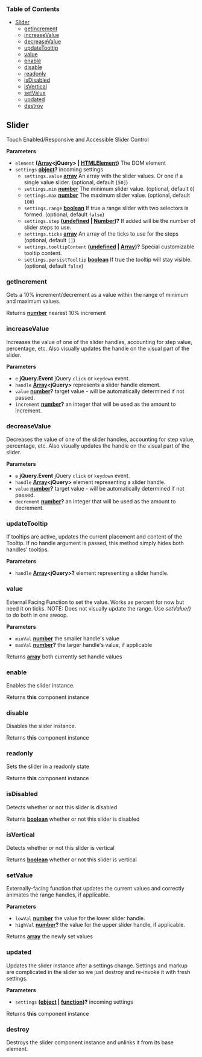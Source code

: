 <!-- Generated by documentation.js. Update this documentation by updating the source code. -->

### Table of Contents

-   [Slider][1]
    -   [getIncrement][2]
    -   [increaseValue][3]
    -   [decreaseValue][4]
    -   [updateTooltip][5]
    -   [value][6]
    -   [enable][7]
    -   [disable][8]
    -   [readonly][9]
    -   [isDisabled][10]
    -   [isVertical][11]
    -   [setValue][12]
    -   [updated][13]
    -   [destroy][14]

## Slider

Touch Enabled/Responsive and Accessible Slider Control

**Parameters**

-   `element` **([Array][15]&lt;jQuery> | [HTMLElement][16])** The DOM element
-   `settings` **[object][17]?** incoming settings
    -   `settings.value` **[array][15]** An array with the slider values. Or one if a single value slider. (optional, default `[50]`)
    -   `settings.min` **[number][18]** The minimum slider value. (optional, default `0`)
    -   `settings.max` **[number][18]** The maximum slider value. (optional, default `100`)
    -   `settings.range` **[boolean][19]** If true a range slider with two selectors is formed. (optional, default `false`)
    -   `settings.step` **([undefined][20] \| [Number][18])?** If added will be the number of slider steps to use.
    -   `settings.ticks` **[array][15]** An array of the ticks to use for the steps (optional, default `[]`)
    -   `settings.tooltipContent` **([undefined][20] \| [Array][15])?** Special customizable tooltip content.
    -   `settings.persistTooltip` **[boolean][19]** If true the tooltip will stay visible. (optional, default `false`)

### getIncrement

Gets a 10% increment/decrement as a value within the range of minimum and maximum values.

Returns **[number][18]** nearest 10% increment

### increaseValue

Increases the value of one of the slider handles, accounting for step value, percentage, etc.
Also visually updates the handle on the visual part of the slider.

**Parameters**

-   `e` **jQuery.Event** jQuery `click` or `keydown` event.
-   `handle` **[Array][15]&lt;jQuery>** represents a slider handle element.
-   `value` **[number][18]?** target value - will be automatically determined if not passed.
-   `increment` **[number][18]?** an integer that will be used as the amount to increment.

### decreaseValue

Decreases the value of one of the slider handles, accounting for step value, percentage, etc.
Also visually updates the handle on the visual part of the slider.

**Parameters**

-   `e` **jQuery.Event** jQuery `click` or `keydown` event.
-   `handle` **[Array][15]&lt;jQuery>** element representing a slider handle.
-   `value` **[number][18]?** target value - will be automatically determined if not passed.
-   `decrement` **[number][18]?** an integer that will be used as the amount to decrement.

### updateTooltip

If tooltips are active, updates the current placement and content of the Tooltip.
If no handle argument is passed, this method simply hides both handles' tooltips.

**Parameters**

-   `handle` **[Array][15]&lt;jQuery>?** element representing a slider handle.

### value

External Facing Function to set the value. Works as percent for now but need it on ticks.
NOTE:  Does not visually update the range.  Use _setValue()_ to do both in one swoop.

**Parameters**

-   `minVal` **[number][18]** the smaller handle's value
-   `maxVal` **[number][18]?** the larger handle's value, if applicable

Returns **[array][15]** both currently set handle values

### enable

Enables the slider instance.

Returns **this** component instance

### disable

Disables the slider instance.

Returns **this** component instance

### readonly

Sets the slider in a readonly state

Returns **this** component instance

### isDisabled

Detects whether or not this slider is disabled

Returns **[boolean][19]** whether or not this slider is disabled

### isVertical

Detects whether or not this slider is vertical

Returns **[boolean][19]** whether or not this slider is vertical

### setValue

Externally-facing function that updates the current values and correctly
animates the range handles, if applicable.

**Parameters**

-   `lowVal` **[number][18]** the value for the lower slider handle.
-   `highVal` **[number][18]?** the value for the upper slider handle, if applicable.

Returns **[array][15]** the newly set values

### updated

Updates the slider instance after a settings change.
Settings and markup are complicated in the slider so we just destroy and re-invoke it
with fresh settings.

**Parameters**

-   `settings` **([object][17] \| [function][21])?** incoming settings

Returns **this** component instance

### destroy

Destroys the slider component instance and unlinks it from its base element.

[1]: #slider

[2]: #getincrement

[3]: #increasevalue

[4]: #decreasevalue

[5]: #updatetooltip

[6]: #value

[7]: #enable

[8]: #disable

[9]: #readonly

[10]: #isdisabled

[11]: #isvertical

[12]: #setvalue

[13]: #updated

[14]: #destroy

[15]: https://developer.mozilla.org/docs/Web/JavaScript/Reference/Global_Objects/Array

[16]: https://developer.mozilla.org/docs/Web/HTML/Element

[17]: https://developer.mozilla.org/docs/Web/JavaScript/Reference/Global_Objects/Object

[18]: https://developer.mozilla.org/docs/Web/JavaScript/Reference/Global_Objects/Number

[19]: https://developer.mozilla.org/docs/Web/JavaScript/Reference/Global_Objects/Boolean

[20]: https://developer.mozilla.org/docs/Web/JavaScript/Reference/Global_Objects/undefined

[21]: https://developer.mozilla.org/docs/Web/JavaScript/Reference/Statements/function
